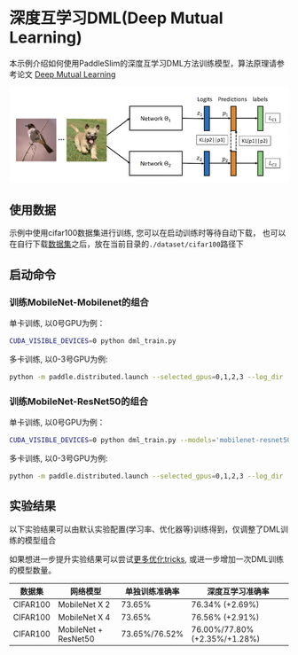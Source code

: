 # 深度互学习DML(Deep Mutual Learning)
本示例介绍如何使用PaddleSlim的深度互学习DML方法训练模型，算法原理请参考论文 [Deep Mutual Learning](https://arxiv.org/abs/1706.00384)

![dml_architect](./images/dml_architect.png)

## 使用数据

示例中使用cifar100数据集进行训练, 您可以在启动训练时等待自动下载，
也可以在自行下载[数据集](https://www.cs.toronto.edu/~kriz/cifar-100-python.tar.gz)之后，放在当前目录的`./dataset/cifar100`路径下

## 启动命令

### 训练MobileNet-Mobilenet的组合

单卡训练, 以0号GPU为例：

```bash
CUDA_VISIBLE_DEVICES=0 python dml_train.py
```

多卡训练, 以0-3号GPU为例:
```bash
python -m paddle.distributed.launch --selected_gpus=0,1,2,3 --log_dir ./mylog dml_train.py --use_parallel=True --init_lr=0.4
```

### 训练MobileNet-ResNet50的组合

单卡训练, 以0号GPU为例：

```bash
CUDA_VISIBLE_DEVICES=0 python dml_train.py --models='mobilenet-resnet50'
```

多卡训练, 以0-3号GPU为例:

```bash
python -m paddle.distributed.launch --selected_gpus=0,1,2,3 --log_dir ./mylog dml_train.py --use_parallel=True --init_lr=0.4 --models='mobilenet-resnet50'
```



## 实验结果

以下实验结果可以由默认实验配置(学习率、优化器等)训练得到，仅调整了DML训练的模型组合

如果想进一步提升实验结果可以尝试[更多优化tricks](https://arxiv.org/abs/1812.01187), 或进一步增加一次DML训练的模型数量。

| 数据集 | 网络模型 |  单独训练准确率 | 深度互学习准确率 |
| ------ | ------ | ------ | ------ |
| CIFAR100 | MobileNet X 2 | 73.65% | 76.34% (+2.69%) |
| CIFAR100 | MobileNet X 4 | 73.65% | 76.56% (+2.91%) |
| CIFAR100 | MobileNet + ResNet50 | 73.65%/76.52% | 76.00%/77.80% (+2.35%/+1.28%) |
